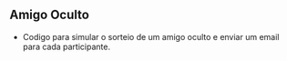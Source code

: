 ## Amigo Oculto
- Codigo para simular o sorteio de um amigo oculto e enviar um email para cada participante.
